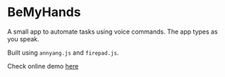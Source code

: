 # BeMyHands
A small app to automate tasks using voice commands. The app types as you speak. 

Built using `annyang.js` and `firepad.js`.

Check online demo [here](https://adnanmuhib.github.io/BeMyHands/)
